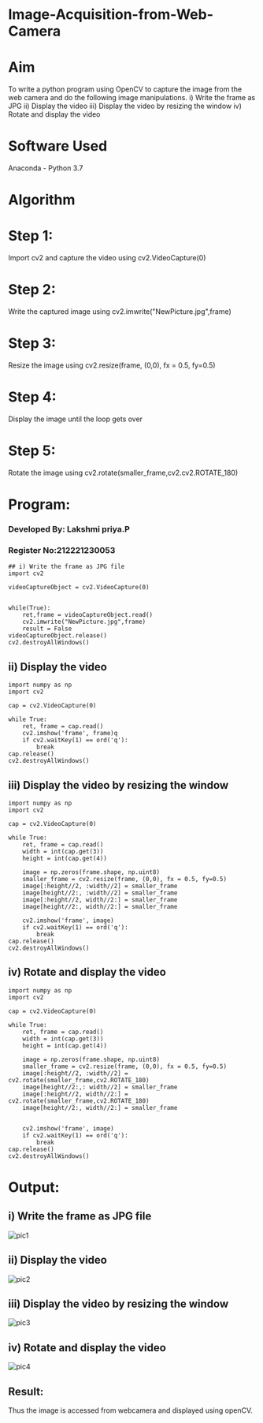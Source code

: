 # Image-Acquisition-from-Web-Camera
# Aim
To write a python program using OpenCV to capture the image from the web camera and do the following image manipulations.
i) Write the frame as JPG 
ii) Display the video 
iii) Display the video by resizing the window 
iv) Rotate and display the video

# Software Used
Anaconda - Python 3.7

# Algorithm
# Step 1:
Import cv2 and capture the video using cv2.VideoCapture(0)

# Step 2:
Write the captured image using cv2.imwrite("NewPicture.jpg",frame)

# Step 3:
Resize the image using cv2.resize(frame, (0,0), fx = 0.5, fy=0.5)

# Step 4:
Display the image until the loop gets over

# Step 5:
Rotate the image using cv2.rotate(smaller_frame,cv2.cv2.ROTATE_180)


# Program:
### Developed By: Lakshmi priya.P
### Register No:212221230053
```
## i) Write the frame as JPG file
import cv2

videoCaptureObject = cv2.VideoCapture(0)


while(True):
    ret,frame = videoCaptureObject.read()
    cv2.imwrite("NewPicture.jpg",frame)
    result = False
videoCaptureObject.release()
cv2.destroyAllWindows()
```

## ii) Display the video
```
import numpy as np
import cv2

cap = cv2.VideoCapture(0)

while True:
    ret, frame = cap.read()
    cv2.imshow('frame', frame)q
    if cv2.waitKey(1) == ord('q'):
        break
cap.release()
cv2.destroyAllWindows()
```

## iii) Display the video by resizing the window
```
import numpy as np
import cv2

cap = cv2.VideoCapture(0)

while True:
    ret, frame = cap.read()
    width = int(cap.get(3))
    height = int(cap.get(4))
    
    image = np.zeros(frame.shape, np.uint8)
    smaller_frame = cv2.resize(frame, (0,0), fx = 0.5, fy=0.5)
    image[:height//2, :width//2] = smaller_frame
    image[height//2:, :width//2] = smaller_frame
    image[:height//2, width//2:] = smaller_frame
    image[height//2:, width//2:] = smaller_frame

    cv2.imshow('frame', image)
    if cv2.waitKey(1) == ord('q'):
        break
cap.release()
cv2.destroyAllWindows()
```

## iv) Rotate and display the video
```
import numpy as np
import cv2

cap = cv2.VideoCapture(0)

while True:
    ret, frame = cap.read()
    width = int(cap.get(3))
    height = int(cap.get(4))
    
    image = np.zeros(frame.shape, np.uint8)
    smaller_frame = cv2.resize(frame, (0,0), fx = 0.5, fy=0.5)
    image[:height//2, :width//2] = cv2.rotate(smaller_frame,cv2.ROTATE_180)
    image[height//2:,: width//2] = smaller_frame
    image[:height//2, width//2:] = cv2.rotate(smaller_frame,cv2.ROTATE_180)
    image[height//2:, width//2:] = smaller_frame


    cv2.imshow('frame', image)
    if cv2.waitKey(1) == ord('q'):
        break
cap.release()
cv2.destroyAllWindows()
```

# Output:


## i) Write the frame as JPG file

![pic1](https://user-images.githubusercontent.com/93427923/161483860-b28428c8-ae91-44f0-b3e9-0accc2f4d131.png)

## ii) Display the video

![pic2](https://user-images.githubusercontent.com/93427923/161483894-ab21749e-d117-4226-8b81-3f285cba8402.png)


## iii) Display the video by resizing the window

![pic3](https://user-images.githubusercontent.com/93427923/161483948-53070c4b-bd04-4ea8-a92e-7d4fb2f7e246.png)



## iv) Rotate and display the video

![pic4](https://user-images.githubusercontent.com/93427923/161483975-1061d52d-bac9-4404-9527-bc1e261aa67e.png)


## Result:
Thus the image is accessed from webcamera and displayed using openCV.
